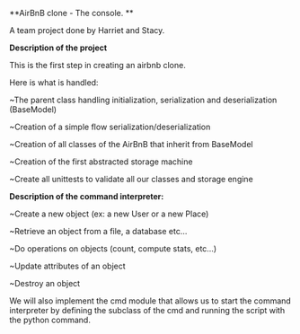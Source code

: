 **AirBnB clone - The console. **

A team project done by Harriet and Stacy.


**Description of the project**

This is the first step in creating an airbnb clone.

Here is what is handled:

~The parent class handling initialization, serialization and deserialization (BaseModel)

~Creation of a simple flow serialization/deserialization

~Creation  of all classes of the AirBnB that inherit from BaseModel

~Creation of the first abstracted storage machine

~Create all unittests to validate all our classes and storage engine


**Description of the command interpreter:**

~Create a new object (ex: a new User or a new Place)

~Retrieve an object from a file, a database etc…

~Do operations on objects (count, compute stats, etc…)

~Update attributes of an object

~Destroy an object

We will also  implement the cmd module that allows us to start the command interpreter by defining the subclass of the cmd and running the script with the python command.

